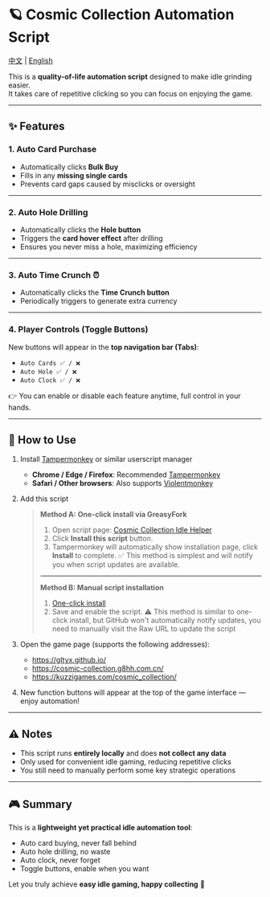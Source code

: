 # 🪐 Cosmic Collection Automation Script  

[中文](README.md) | [English](README_en.md)

This is a **quality-of-life automation script** designed to make idle grinding easier.  
It takes care of repetitive clicking so you can focus on enjoying the game.  

---

## ✨ Features  

### 1. Auto Card Purchase  

- Automatically clicks **Bulk Buy**  
- Fills in any **missing single cards**  
- Prevents card gaps caused by misclicks or oversight  

---

### 2. Auto Hole Drilling  

- Automatically clicks the **Hole button**  
- Triggers the **card hover effect** after drilling  
- Ensures you never miss a hole, maximizing efficiency  

---

### 3. Auto Time Crunch ⏰  

- Automatically clicks the **Time Crunch button**  
- Periodically triggers to generate extra currency  

---

### 4. Player Controls (Toggle Buttons)  

New buttons will appear in the **top navigation bar (Tabs)**:  

- `Auto Cards ✅ / ❌`  
- `Auto Hole ✅ / ❌`  
- `Auto Clock ✅ / ❌`  

👉 You can enable or disable each feature anytime, full control in your hands.  

---

## 🚀 How to Use  

1. Install [Tampermonkey](https://www.tampermonkey.net/) or similar userscript manager  

   - **Chrome / Edge / Firefox**: Recommended [Tampermonkey](https://www.tampermonkey.net/)  
   - **Safari / Other browsers**: Also supports [Violentmonkey](https://violentmonkey.github.io/)  

2. Add this script  

   > **Method A: One-click install via GreasyFork**
   >1. Open script page: [Cosmic Collection Idle Helper](https://greasyfork.org/zh-CN/scripts/548118-%E5%AE%87%E5%AE%99%E6%94%B6%E9%9B%86%E6%94%BE%E7%BD%AE-%E5%8A%A9%E6%89%8B)
   >2. Click **Install this script** button.
   >3. Tampermonkey will automatically show installation page, click **Install** to complete.
   > ✅ This method is simplest and will notify you when script updates are available.
   >---
   > **Method B: Manual script installation**
   >1. [One-click install](https://github.com/LemonNoCry/games-scripts/raw/refs/heads/main/idle-games/CosmicCollection/CosmicCollectionScript.user.js)
   >2. Save and enable the script.
   > ⚠️ This method is similar to one-click install, but GitHub won't automatically notify updates, you need to manually visit the Raw URL to update the script

3. Open the game page (supports the following addresses):  
   - <https://gltyx.github.io/>  
   - <https://cosmic-collection.g8hh.com.cn/>  
   - <https://kuzzigames.com/cosmic_collection/>  
4. New function buttons will appear at the top of the game interface — enjoy automation!  

---

## ⚠️ Notes  

- This script runs **entirely locally** and does **not collect any data**  
- Only used for convenient idle gaming, reducing repetitive clicks  
- You still need to manually perform some key strategic operations  

---

## 🎮 Summary  

This is a **lightweight yet practical idle automation tool**:  

- Auto card buying, never fall behind  
- Auto hole drilling, no waste  
- Auto clock, never forget  
- Toggle buttons, enable when you want  

Let you truly achieve **easy idle gaming, happy collecting** 🚀

